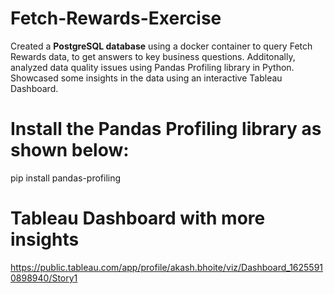 # Fetch-Rewards-Exercise

Created a **PostgreSQL database** using a docker container to query Fetch Rewards data, to get answers to key business questions.
Additonally, analyzed data quality issues using Pandas Profiling library in Python. Showcased some insights in the data using an interactive Tableau Dashboard. 

# Install the Pandas Profiling library as shown below:
pip install pandas-profiling

# Tableau Dashboard with more insights
https://public.tableau.com/app/profile/akash.bhoite/viz/Dashboard_16255910898940/Story1
